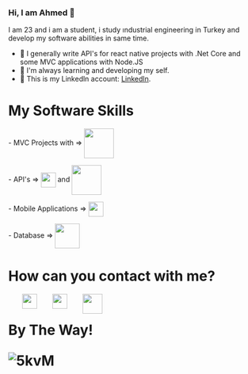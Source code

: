 ### Hi, I am Ahmed 🤪


 I am 23 and i am a student, i study ındustrial engineering in Turkey and develop my software abilities in same time.
 </br>
 
- 🤖 I generally write API's for react native projects with .Net Core and some MVC applications with Node.JS
- 🧐 I'm always learning and developing my self.
- 📩 This is my Linkedln account: [Linkedln](https://www.linkedin.com/in/ahmed-tayyib-kaya-4475341a0).


<h1>My Software Skills</h1>
<p>- MVC Projects with =>
  <img align="center" width="60px" src="https://user-images.githubusercontent.com/47714484/184490038-0778627f-5fdf-42e3-bccb-613054a1c216.gif"/>
  <!--![logo](https://user-images.githubusercontent.com/47714484/184490038-0778627f-5fdf-42e3-bccb-613054a1c216.gif)--> 
</p>
<p>
 - API's => <img align="center" width="30px" src="https://user-images.githubusercontent.com/47714484/218311380-86f03b30-03a8-4c47-b657-e7348a6c79ea.png"/>
 and <img align="center" width="60px" src="https://user-images.githubusercontent.com/47714484/184490038-0778627f-5fdf-42e3-bccb-613054a1c216.gif"/>
</p>
<p>
 - Mobile Applications => <img align="center" width="30px" src="https://user-images.githubusercontent.com/47714484/218311716-1b2cde4d-18d4-4f20-9b3a-7e5b23f666e2.png"/>
</p>
<p>
 - Database => <img align="center" width="50px" src="https://user-images.githubusercontent.com/47714484/218311804-d8161b10-a68f-43fc-88f9-6163f3fd6867.jpg"/>
</p>

<h1>How can you contact with me?</h1>

<a href="mailto:atkaya03@gmail.com" ><img width="30px" align="left" style="margin-left:2.0em" src="https://img.icons8.com/external-justicon-lineal-color-justicon/64/000000/external-gmail-social-media-justicon-lineal-color-justicon.png"/><a/> 
 <a href="https://www.linkedin.com/in/ahmed-tayyib-kaya-4475341a0/" ><img width="30px" align="left" style="margin-left:2.0em" src="https://img.icons8.com/external-justicon-lineal-color-justicon/64/000000/external-linkedin-social-media-justicon-lineal-color-justicon.png"/><a/> 
 <a href="https://www.instagram.com/ahmedtkaya/" ><img width="40px" align="left" style="margin-left:2.0em" src="https://img.icons8.com/plasticine/100/undefined/instagram-new--v2.png"/><a/> 
   </br>
   
   <h1>By The Way!</h>
   </n>
  

![5kvM](https://user-images.githubusercontent.com/47714484/184485952-8a991c1f-8405-444a-95be-0e5452747d84.gif)


